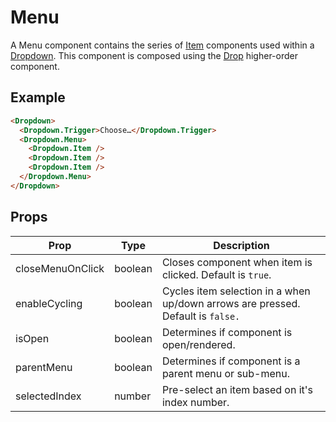 # Menu

A Menu component contains the series of [Item](../Item) components used within a [Dropdown](./Dropdown.md). This component is composed using the [Drop](../Drop) higher-order component.


## Example

```html
<Dropdown>
  <Dropdown.Trigger>Choose…</Dropdown.Trigger>
  <Dropdown.Menu>
    <Dropdown.Item />
    <Dropdown.Item />
    <Dropdown.Item />
  </Dropdown.Menu>
</Dropdown>
```


## Props

| Prop | Type | Description |
| --- | --- | --- |
| closeMenuOnClick | boolean | Closes component when item is clicked. Default is `true`. |
| enableCycling | boolean | Cycles item selection in a when up/down arrows are pressed. Default is `false.` |
| isOpen | boolean | Determines if component is open/rendered. |
| parentMenu | boolean | Determines if component is a parent menu or sub-menu. |
| selectedIndex | number | Pre-select an item based on it's index number. |

